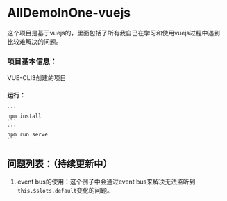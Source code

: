 # AllDemoInOne-vuejs

这个项目是基于vuejs的，里面包括了所有我自己在学习和使用vuejs过程中遇到比较难解决的问题。

### 项目基本信息：

VUE-CLI3创建的项目

#### 运行： 
    ```
    npm install
    ```
    ```
    npm run serve
    ```

## 问题列表：（持续更新中）

1. event bus的使用：这个例子中会通过event bus来解决无法监听到`this.$slots.default`变化的问题。

